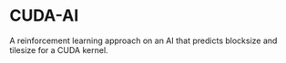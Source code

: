 # CUDA-AI
A reinforcement learning approach on an AI that predicts blocksize and tilesize for a CUDA kernel.
